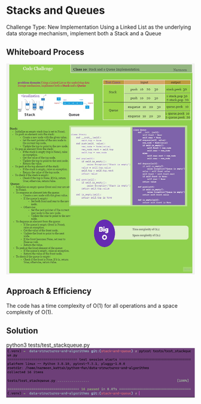 # Stacks and Queues
Challenge Type: New Implementation
Using a Linked List as the underlying data storage mechanism, implement both a Stack and a Queue

## Whiteboard Process
<!-- Embedded whiteboard image -->
![STACK AND QUEUE](../images/STACK.jpg)
## Approach & Efficiency
<!-- What approach did you take? Why? What is the Big O space/time for this approach? -->
 The code has a time complexity of O(1) for all operations and a space complexity of O(1).
## Solution
<!-- Show how to run your code, and examples of it in action -->

python3 tests/test_stackqueue.py
![exicution](../images/runstack.png)